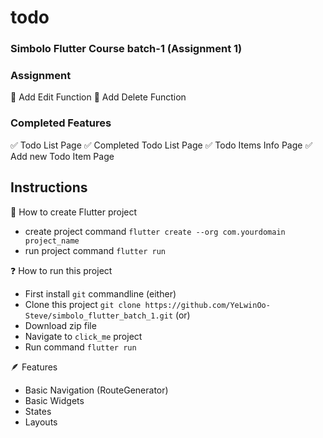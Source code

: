 # todo

### Simbolo Flutter Course batch-1 (Assignment 1)

### Assignment 

📃 Add Edit Function
📃 Add Delete Function

### Completed Features
✅ Todo List Page
✅ Completed Todo List Page
✅ Todo Items Info Page
✅ Add new Todo Item Page

## Instructions

👾 How to create Flutter project

- create project command `flutter create --org com.yourdomain project_name`
- run project command `flutter run`

❓ How to run this project

- First install `git` commandline
  (either)
- Clone this project `git clone https://github.com/YeLwinOo-Steve/simbolo_flutter_batch_1.git`
  (or)
- Download zip file
- Navigate to `click_me` project
- Run command `flutter run`

🪶 Features

- Basic Navigation (RouteGenerator)
- Basic Widgets
- States
- Layouts
